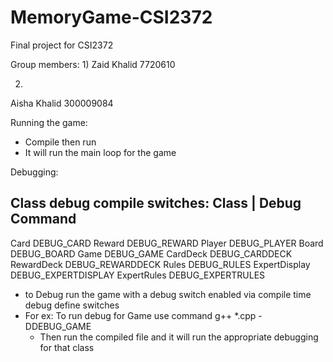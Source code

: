 # MemoryGame-CSI2372
Final project for CSI2372

Group members:
1)
Zaid Khalid
7720610

2)
Aisha Khalid
300009084

Running the game:
- Compile then run
- It will run the main loop for the game

Debugging:

Class debug compile switches:
Class          |    Debug Command
-----------------------------------
Card                DEBUG_CARD
Reward              DEBUG_REWARD
Player              DEBUG_PLAYER
Board               DEBUG_BOARD
Game                DEBUG_GAME
CardDeck            DEBUG_CARDDECK
RewardDeck          DEBUG_REWARDDECK
Rules               DEBUG_RULES
ExpertDisplay       DEBUG_EXPERTDISPLAY
ExpertRules         DEBUG_EXPERTRULES

- to Debug run the game with a debug switch enabled via compile time debug define switches
- For ex: To run debug for Game use command g++ *.cpp -DDEBUG_GAME
    - Then run the compiled file and it will run the appropriate debugging for that class